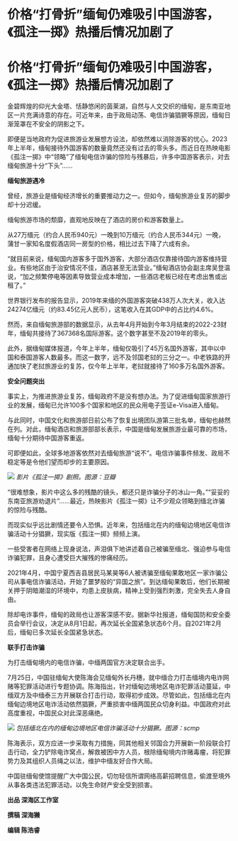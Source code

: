 # 价格“打骨折”缅甸仍难吸引中国游客，《孤注一掷》热播后情况加剧了

# 价格“打骨折”缅甸仍难吸引中国游客，《孤注一掷》热播后情况加剧了

金碧辉煌的仰光大金塔、恬静悠闲的茵莱湖，自然与人文交织的缅甸，是东南亚地区一片充满诗意的存在。可近年来，由于政局动荡、电信诈骗猖獗等原因，缅甸日渐笼罩在不安全的阴影之下。

即便是当地政府为促进旅游业发展想方设法，却依然难以消除游客的忧心。2023年上半年，缅甸接待外国游客的数量竟然还没有过去的零头多。而近日在热映电影《孤注一掷》中“领略”了缅甸电信诈骗的惊险与残暴后，许多中国游客表示，对去缅甸旅游十分“下头”……

**缅甸旅游遇冷**

曾经，旅游业是缅甸经济增长的重要推动力之一。但如今，缅甸旅游业复苏的脚步却十分迟缓。

缅甸旅游市场的颓靡，直观地反映在了酒店的房价和游客数量上。

从27万缅元（约合人民币940元）一晚到10万缅元（约合人民币344元）一晚，蒲甘一家知名度假酒店同一房型的价格，相比过去下降了六成有余。

“就目前来说，缅甸国内游客多于国外游客，大部分酒店仅靠接待国内游客维持营业。有些地区由于治安情况不佳，酒店甚至无法营业。”缅甸酒店协会副主席吴登温说，“加之频繁停电等因素导致营业成本增加，一些酒店老板已经在考虑出售或出租了。”

世界银行发布的报告显示，2019年来缅的外国游客突破438万人次大关，收入达24274亿缅元（约83.45亿元人民币），这笔收入在其GDP中的占比约4.6%。

然而，来自缅甸旅游部的数据显示，从去年4月开始到今年3月结束的2022-23财年，缅甸共接待了367368名国际游客。这个数字甚至不及2019年的零头。

此外，据缅甸媒体报道，今年上半年，缅甸仅吸引了45万名国外游客，其中以中国和泰国游客人数最多。而这一数字，远不及邻国老挝的三分之一。中老铁路的开通加快了老挝旅游业的复苏，仅今年上半年，老挝就接待了160多万名国外游客。

**安全问题突出**

事实上，为推进旅游业复苏，缅甸政府不是没有想办法。为了促进缅甸国家旅游行业的发展，缅甸已允许100多个国家和地区的民众用电子签证e-Visa进入缅甸。

与此同时，中国文化和旅游部日前公布了恢复出境团队游第三批名单，缅甸也赫然在列。对此，缅甸酒店和旅游部部长表示，中国是缅甸发展旅游业最可靠的市场，缅甸十分期待中国游客重返。

可即便如此，全球多地游客依然对去缅甸旅游“说不”。电信诈骗事件频发、政局不稳定等是令他们望而却步的主要原因。

![](https://inews.gtimg.com/om_bt/OCi9tz5m9Kyxr_uGeXQTDZN7Z_o8k89dv0i21VukkWZjIAA/1000)
_影片《孤注一掷》剧照。图源：豆瓣_

“很难想象，影片中这么多的残酷的镜头，都还只是诈骗分子的冰山一角。”“妥妥的东南亚旅游劝退片”……最近，热映影片《孤注一掷》让不少观众领略到缅北诈骗的惊险与残酷。

而现实似乎远比剧情还要令人恐惧。近年来，包括缅北在内的缅甸边境地区电信诈骗活动十分猖獗，现实版《孤注一掷》频频上演。

一些受害者在网络上现身说法，声泪俱下地讲述着自己被骗至缅北、强迫参与电信诈骗犯罪，且身心遭受巨大摧残的惨痛经历。

2021年4月，中国宁夏西吉县居民马某昊等6人被诱骗至缅甸果敢地区一家诈骗公司从事电信诈骗活动，开始了噩梦般的“异国之旅”。到达缅甸果敢后，他们长期被关押于阴暗潮湿的环境中，均患上皮肤病，精神上受到强烈刺激，完全失去人身自由。

除却电诈事件，缅甸的政局也让游客深感不安。据新华社报道，缅甸国防和安全委员会举行会议，决定从8月1日起，再次延长全国紧急状态6个月。自2021年2月后，缅甸已多次延长全国紧急状态。

**联手打击诈骗**

为打击缅甸境内的电信诈骗，中缅两国官方决定联合出手。

7月25日，中国驻缅甸大使陈海会见缅甸外长丹穗，就中缅合力打击缅境内电诈网赌等犯罪活动进行专题协调。陈海指出，针对缅甸边境地区电诈犯罪活动蔓延，中缅双方及中缅泰三方开展联合打击行动，取得初步成效。尽管如此，包括缅北在内缅甸边境地区电诈活动依然猖獗，严重损害中缅两国民众切身利益。中国政府对此高度重视，中国民众对此深恶痛绝。

![](https://inews.gtimg.com/om_bt/OckD4IOBnmKq8vzCmLqAPBl0u5huOnKa5UitgeN6h_7gYAA/1000)
_包括缅北在内的缅甸边境地区电信诈骗活动十分猖獗。图源：scmp_

陈海表示，双方应进一步采取有力措施，同其他相关邻国合力开展新一阶段联合打击行动，全力铲除电诈窝点，解救被困中方人员，根除缅甸境内诈赌毒瘤，将犯罪势力及其组织人员绳之以法，维护中缅友好合作大局。

中国驻缅甸使馆提醒广大中国公民，切勿轻信所谓网络高薪招聘信息，偷渡至境外从事各类违法犯罪活动，以免生命财产安全受到损害。

**出品 深海区工作室**

**撰稿 深海獭**

**编辑 陈浩睿**

